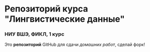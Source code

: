 # Репозиторий курса "Лингвистические данные"

### НИУ ВШЭ, ФИКЛ, 1 курс

Это **репозиторий** GitHub для сдачи _домашних работ_, сделай форк!
